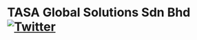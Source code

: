 # TASA Global Solutions Sdn Bhd [![Twitter](https://tasaglobal.com.my/upload/banner/31232-bannertag.png?style=social&label=Visit%20%40TASA)](https://tasaglobal.com.my/)

